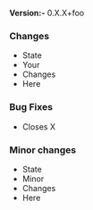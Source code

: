 **Version:-** 0.X.X+foo

### Changes
* State
* Your
* Changes 
* Here

### Bug Fixes
* Closes X

### Minor changes
* State
* Minor
* Changes
* Here

